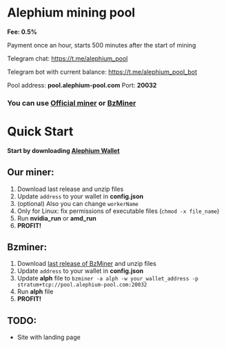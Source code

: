# Alephium mining pool

**Fee: 0.5%**

Payment once an hour, starts 500 minutes after the start of mining

Telegram chat: https://t.me/alephium_pool

Telegram bot with current balance: https://t.me/alephium_pool_bot

Pool address: **pool.alephium-pool.com** Port: **20032**

### You can use [Official miner](https://github.com/yahorbukhta/alephium-pool/releases) or [BzMiner](https://github.com/bzminer/bzminer)

# Quick Start

**Start by downloading [Alephium Wallet](https://github.com/alephium/alephium-wallet/releases)**

## Our miner:

1. Download last release and unzip files
2. Update `address` to your wallet in **config.json**
3. (optional) Also you can change `workerName`   
4. Only for Linux: fix permissions of executable files (`chmod -x file_name`)   
5. Run **nvidia_run** or **amd_run**
6. **PROFIT!**

## Bzminer:

1. Download [last release of BzMiner](https://github.com/bzminer/bzminer/releases) and unzip files
2. Update `address` to your wallet in **config.json**
3. Update **alph** file to ``bzminer -a alph -w your_wallet_address -p stratum+tcp://pool.alephium-pool.com:20032``
4. Run **alph** file
5. **PROFIT!**

## TODO:

- Site with landing page
